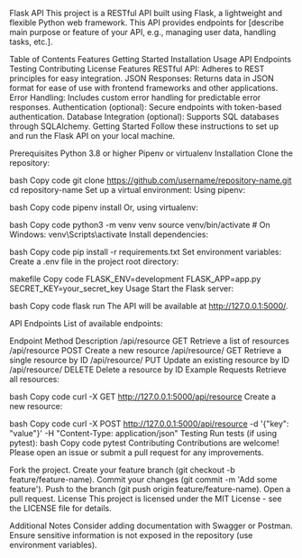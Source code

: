 Flask API
This project is a RESTful API built using Flask, a lightweight and flexible Python web framework. This API provides endpoints for [describe main purpose or feature of your API, e.g., managing user data, handling tasks, etc.].

Table of Contents
Features
Getting Started
Installation
Usage
API Endpoints
Testing
Contributing
License
Features
RESTful API: Adheres to REST principles for easy integration.
JSON Responses: Returns data in JSON format for ease of use with frontend frameworks and other applications.
Error Handling: Includes custom error handling for predictable error responses.
Authentication (optional): Secure endpoints with token-based authentication.
Database Integration (optional): Supports SQL databases through SQLAlchemy.
Getting Started
Follow these instructions to set up and run the Flask API on your local machine.

Prerequisites
Python 3.8 or higher
Pipenv or virtualenv
Installation
Clone the repository:

bash
Copy code
git clone https://github.com/username/repository-name.git
cd repository-name
Set up a virtual environment: Using pipenv:

bash
Copy code
pipenv install
Or, using virtualenv:

bash
Copy code
python3 -m venv venv
source venv/bin/activate  # On Windows: venv\Scripts\activate
Install dependencies:

bash
Copy code
pip install -r requirements.txt
Set environment variables: Create a .env file in the project root directory:

makefile
Copy code
FLASK_ENV=development
FLASK_APP=app.py
SECRET_KEY=your_secret_key
Usage
Start the Flask server:

bash
Copy code
flask run
The API will be available at http://127.0.0.1:5000/.

API Endpoints
List of available endpoints:

Endpoint	Method	Description
/api/resource	GET	Retrieve a list of resources
/api/resource	POST	Create a new resource
/api/resource/<id>	GET	Retrieve a single resource by ID
/api/resource/<id>	PUT	Update an existing resource by ID
/api/resource/<id>	DELETE	Delete a resource by ID
Example Requests
Retrieve all resources:

bash
Copy code
curl -X GET http://127.0.0.1:5000/api/resource
Create a new resource:

bash
Copy code
curl -X POST http://127.0.0.1:5000/api/resource -d '{"key": "value"}' -H "Content-Type: application/json"
Testing
Run tests (if using pytest):
bash
Copy code
pytest
Contributing
Contributions are welcome! Please open an issue or submit a pull request for any improvements.

Fork the project.
Create your feature branch (git checkout -b feature/feature-name).
Commit your changes (git commit -m 'Add some feature').
Push to the branch (git push origin feature/feature-name).
Open a pull request.
License
This project is licensed under the MIT License - see the LICENSE file for details.

Additional Notes
Consider adding documentation with Swagger or Postman.
Ensure sensitive information is not exposed in the repository (use environment variables).